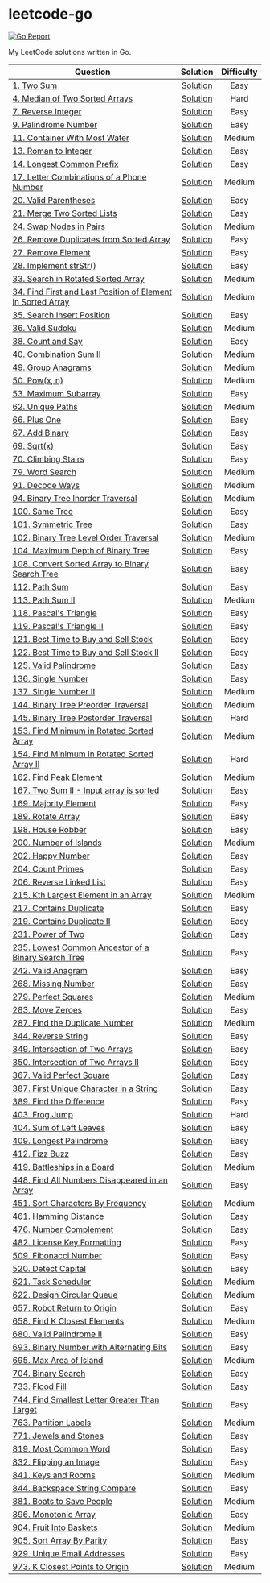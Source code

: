 # leetcode-go

[![Go Report](https://goreportcard.com/badge/github.com/kakugirai/leetcode-go)](https://goreportcard.com/report/github.com/kakugirai/leetcode-go)

My LeetCode solutions written in Go.

| Question                                                                                                                                             |                                Solution                                 | Difficulty |
| ---------------------------------------------------------------------------------------------------------------------------------------------------- | :---------------------------------------------------------------------: | :--------: |
| [1. Two Sum](https://leetcode.com/problems/two-sum)                                                                                                  |                         [Solution](src/two-sum)                         |    Easy    |
| [4. Median of Two Sorted Arrays](https://leetcode.com/problems/median-of-two-sorted-arrays)                                                          |               [Solution](src/median-of-two-sorted-arrays)               |    Hard    |
| [7. Reverse Integer](https://leetcode.com/problems/reverse-integer)                                                                                  |                     [Solution](src/reverse-integer)                     |    Easy    |
| [9. Palindrome Number](https://leetcode.com/problems/palindrome-number)                                                                              |                    [Solution](src/palindrome-number)                    |    Easy    |
| [11. Container With Most Water](https://leetcode.com/problems/container-with-most-water)                                                             |                [Solution](src/container-with-most-water)                |   Medium   |
| [13. Roman to Integer](https://leetcode.com/problems/roman-to-integer)                                                                               |                    [Solution](src/roman-to-integer)                     |    Easy    |
| [14. Longest Common Prefix](https://leetcode.com/problems/longest-common-prefix)                                                                     |                  [Solution](src/longest-common-prefix)                  |    Easy    |
| [17. Letter Combinations of a Phone Number](https://leetcode.com/problems/letter-combinations-of-a-phone-number)                                     |          [Solution](src/letter-combinations-of-a-phone-number)          |   Medium   |
| [20. Valid Parentheses](https://leetcode.com/problems/valid-parentheses)                                                                             |                    [Solution](src/valid-parentheses)                    |    Easy    |
| [21. Merge Two Sorted Lists](https://leetcode.com/problems/merge-two-sorted-lists)                                                                   |                 [Solution](src/merge-two-sorted-lists)                  |    Easy    |
| [24. Swap Nodes in Pairs](https://leetcode.com/problems/swap-nodes-in-pairs)                                                                         |                   [Solution](src/swap-nodes-in-pairs)                   |   Medium   |
| [26. Remove Duplicates from Sorted Array](https://leetcode.com/problems/remove-duplicates-from-sorted-array)                                         |           [Solution](src/remove-duplicates-from-sorted-array)           |    Easy    |
| [27. Remove Element](https://leetcode.com/problems/remove-element)                                                                                   |                     [Solution](src/remove-element)                      |    Easy    |
| [28. Implement strStr()](https://leetcode.com/problems/implement-strstr)                                                                             |                    [Solution](src/implement-strstr)                     |    Easy    |
| [33. Search in Rotated Sorted Array](https://leetcode.com/problems/search-in-rotated-sorted-array)                                                   |             [Solution](src/search-in-rotated-sorted-array)              |   Medium   |
| [34. Find First and Last Position of Element in Sorted Array](https://leetcode.com/problems/find-first-and-last-position-of-element-in-sorted-array) | [Solution](src/find-first-and-last-position-of-element-in-sorted-array) |   Medium   |
| [35. Search Insert Position](https://leetcode.com/problems/search-insert-position)                                                                   |                 [Solution](src/search-insert-position)                  |    Easy    |
| [36. Valid Sudoku](https://leetcode.com/problems/valid-sudoku)                                                                                       |                      [Solution](src/valid-sudoku)                       |   Medium   |
| [38. Count and Say](https://leetcode.com/problems/count-and-say)                                                                                     |                      [Solution](src/count-and-say)                      |    Easy    |
| [40. Combination Sum II](https://leetcode.com/problems/combination-sum-ii)                                                                           |                   [Solution](src/combination-sum-ii)                    |   Medium   |
| [49. Group Anagrams](https://leetcode.com/problems/group-anagrams)                                                                                   |                     [Solution](src/group-anagrams)                      |   Medium   |
| [50. Pow(x, n)](https://leetcode.com/problems/powx-n)                                                                                                |                         [Solution](src/powx-n)                          |   Medium   |
| [53. Maximum Subarray](https://leetcode.com/problems/maximum-subarray)                                                                               |                    [Solution](src/maximum-subarray)                     |    Easy    |
| [62. Unique Paths](https://leetcode.com/problems/unique-paths)                                                                                       |                      [Solution](src/unique-paths)                       |   Medium   |
| [66. Plus One](https://leetcode.com/problems/plus-one)                                                                                               |                        [Solution](src/plus-one)                         |    Easy    |
| [67. Add Binary](https://leetcode.com/problems/add-binary)                                                                                           |                       [Solution](src/add-binary)                        |    Easy    |
| [69. Sqrt(x)](https://leetcode.com/problems/sqrtx)                                                                                                   |                          [Solution](src/sqrtx)                          |    Easy    |
| [70. Climbing Stairs](https://leetcode.com/problems/climbing-stairs)                                                                                 |                     [Solution](src/climbing-stairs)                     |    Easy    |
| [79. Word Search](https://leetcode.com/problems/word-search)                                                                                         |                       [Solution](src/word-search)                       |   Medium   |
| [91. Decode Ways](https://leetcode.com/problems/decode-ways)                                                                                         |                       [Solution](src/decode-ways)                       |   Medium   |
| [94. Binary Tree Inorder Traversal](https://leetcode.com/problems/binary-tree-inorder-traversal)                                                     |              [Solution](src/binary-tree-inorder-traversal)              |   Medium   |
| [100. Same Tree](https://leetcode.com/problems/same-tree)                                                                                            |                        [Solution](src/same-tree)                        |    Easy    |
| [101. Symmetric Tree](https://leetcode.com/problems/symmetric-tree)                                                                                  |                     [Solution](src/symmetric-tree)                      |    Easy    |
| [102. Binary Tree Level Order Traversal](https://leetcode.com/problems/binary-tree-level-order-traversal)                                            |            [Solution](src/binary-tree-level-order-traversal)            |   Medium   |
| [104. Maximum Depth of Binary Tree](https://leetcode.com/problems/maximum-depth-of-binary-tree)                                                      |              [Solution](src/maximum-depth-of-binary-tree)               |    Easy    |
| [108. Convert Sorted Array to Binary Search Tree](https://leetcode.com/problems/convert-sorted-array-to-binary-search-tree)                          |       [Solution](src/convert-sorted-array-to-binary-search-tree)        |    Easy    |
| [112. Path Sum](https://leetcode.com/problems/path-sum)                                                                                              |                        [Solution](src/path-sum)                         |    Easy    |
| [113. Path Sum II](https://leetcode.com/problems/path-sum-ii)                                                                                        |                       [Solution](src/path-sum-ii)                       |   Medium   |
| [118. Pascal's Triangle](https://leetcode.com/problems/pascals-triangle)                                                                             |                    [Solution](src/pascals-triangle)                     |    Easy    |
| [119. Pascal's Triangle II](https://leetcode.com/problems/pascals-triangle-ii)                                                                       |                   [Solution](src/pascals-triangle-ii)                   |    Easy    |
| [121. Best Time to Buy and Sell Stock](https://leetcode.com/problems/best-time-to-buy-and-sell-stock)                                                |             [Solution](src/best-time-to-buy-and-sell-stock)             |    Easy    |
| [122. Best Time to Buy and Sell Stock II](https://leetcode.com/problems/best-time-to-buy-and-sell-stock-ii)                                          |           [Solution](src/best-time-to-buy-and-sell-stock-ii)            |    Easy    |
| [125. Valid Palindrome](https://leetcode.com/problems/valid-palindrome)                                                                              |                    [Solution](src/valid-palindrome)                     |    Easy    |
| [136. Single Number](https://leetcode.com/problems/single-number)                                                                                    |                      [Solution](src/single-number)                      |    Easy    |
| [137. Single Number II](https://leetcode.com/problems/single-number-ii)                                                                              |                    [Solution](src/single-number-ii)                     |   Medium   |
| [144. Binary Tree Preorder Traversal](https://leetcode.com/problems/binary-tree-preorder-traversal)                                                  |             [Solution](src/binary-tree-preorder-traversal)              |   Medium   |
| [145. Binary Tree Postorder Traversal](https://leetcode.com/problems/binary-tree-postorder-traversal)                                                |             [Solution](src/binary-tree-postorder-traversal)             |    Hard    |
| [153. Find Minimum in Rotated Sorted Array](https://leetcode.com/problems/find-minimum-in-rotated-sorted-array)                                      |          [Solution](src/find-minimum-in-rotated-sorted-array)           |   Medium   |
| [154. Find Minimum in Rotated Sorted Array II](https://leetcode.com/problems/find-minimum-in-rotated-sorted-array-ii)                                |         [Solution](src/find-minimum-in-rotated-sorted-array-ii)         |    Hard    |
| [162. Find Peak Element](https://leetcode.com/problems/find-peak-element)                                                                            |                    [Solution](src/find-peak-element)                    |   Medium   |
| [167. Two Sum II - Input array is sorted](https://leetcode.com/problems/two-sum-ii-input-array-is-sorted)                                            |            [Solution](src/two-sum-ii-input-array-is-sorted)             |    Easy    |
| [169. Majority Element](https://leetcode.com/problems/majority-element)                                                                              |                    [Solution](src/majority-element)                     |    Easy    |
| [189. Rotate Array](https://leetcode.com/problems/rotate-array)                                                                                      |                      [Solution](src/rotate-array)                       |    Easy    |
| [198. House Robber](https://leetcode.com/problems/house-robber)                                                                                      |                      [Solution](src/house-robber)                       |    Easy    |
| [200. Number of Islands](https://leetcode.com/problems/number-of-islands)                                                                            |                    [Solution](src/number-of-islands)                    |   Medium   |
| [202. Happy Number](https://leetcode.com/problems/happy-number)                                                                                      |                      [Solution](src/happy-number)                       |    Easy    |
| [204. Count Primes](https://leetcode.com/problems/count-primes)                                                                                      |                      [Solution](src/count-primes)                       |    Easy    |
| [206. Reverse Linked List](https://leetcode.com/problems/reverse-linked-list)                                                                        |                   [Solution](src/reverse-linked-list)                   |    Easy    |
| [215. Kth Largest Element in an Array](https://leetcode.com/problems/kth-largest-element-in-an-array)                                                |             [Solution](src/kth-largest-element-in-an-array)             |   Medium   |
| [217. Contains Duplicate](https://leetcode.com/problems/contains-duplicate)                                                                          |                   [Solution](src/contains-duplicate)                    |    Easy    |
| [219. Contains Duplicate II](https://leetcode.com/problems/contains-duplicate-ii)                                                                    |                  [Solution](src/contains-duplicate-ii)                  |    Easy    |
| [231. Power of Two](https://leetcode.com/problems/power-of-two)                                                                                      |                      [Solution](src/power-of-two)                       |    Easy    |
| [235. Lowest Common Ancestor of a Binary Search Tree](https://leetcode.com/problems/lowest-common-ancestor-of-a-binary-search-tree)                  |     [Solution](src/lowest-common-ancestor-of-a-binary-search-tree)      |    Easy    |
| [242. Valid Anagram](https://leetcode.com/problems/valid-anagram)                                                                                    |                      [Solution](src/valid-anagram)                      |    Easy    |
| [268. Missing Number](https://leetcode.com/problems/missing-number)                                                                                  |                     [Solution](src/missing-number)                      |    Easy    |
| [279. Perfect Squares](https://leetcode.com/problems/perfect-squares)                                                                                |                     [Solution](src/perfect-squares)                     |   Medium   |
| [283. Move Zeroes](https://leetcode.com/problems/move-zeroes)                                                                                        |                       [Solution](src/move-zeroes)                       |    Easy    |
| [287. Find the Duplicate Number](https://leetcode.com/problems/find-the-duplicate-number)                                                            |                [Solution](src/find-the-duplicate-number)                |   Medium   |
| [344. Reverse String](https://leetcode.com/problems/reverse-string)                                                                                  |                     [Solution](src/reverse-string)                      |    Easy    |
| [349. Intersection of Two Arrays](https://leetcode.com/problems/intersection-of-two-arrays)                                                          |               [Solution](src/intersection-of-two-arrays)                |    Easy    |
| [350. Intersection of Two Arrays II](https://leetcode.com/problems/intersection-of-two-arrays-ii)                                                    |              [Solution](src/intersection-of-two-arrays-ii)              |    Easy    |
| [367. Valid Perfect Square](https://leetcode.com/problems/valid-perfect-square)                                                                      |                  [Solution](src/valid-perfect-square)                   |    Easy    |
| [387. First Unique Character in a String](https://leetcode.com/problems/first-unique-character-in-a-string)                                          |           [Solution](src/first-unique-character-in-a-string)            |    Easy    |
| [389. Find the Difference](https://leetcode.com/problems/find-the-difference)                                                                        |                   [Solution](src/find-the-difference)                   |    Easy    |
| [403. Frog Jump](https://leetcode.com/problems/frog-jump)                                                                                            |                        [Solution](src/frog-jump)                        |    Hard    |
| [404. Sum of Left Leaves](https://leetcode.com/problems/sum-of-left-leaves)                                                                          |                   [Solution](src/sum-of-left-leaves)                    |    Easy    |
| [409. Longest Palindrome](https://leetcode.com/problems/longest-palindrome)                                                                          |                   [Solution](src/longest-palindrome)                    |    Easy    |
| [412. Fizz Buzz](https://leetcode.com/problems/fizz-buzz)                                                                                            |                        [Solution](src/fizz-buzz)                        |    Easy    |
| [419. Battleships in a Board](https://leetcode.com/problems/battleships-in-a-board)                                                                  |                 [Solution](src/battleships-in-a-board)                  |   Medium   |
| [448. Find All Numbers Disappeared in an Array](https://leetcode.com/problems/find-all-numbers-disappeared-in-an-array)                              |        [Solution](src/find-all-numbers-disappeared-in-an-array)         |    Easy    |
| [451. Sort Characters By Frequency](https://leetcode.com/problems/sort-characters-by-frequency)                                                      |              [Solution](src/sort-characters-by-frequency)               |   Medium   |
| [461. Hamming Distance](https://leetcode.com/problems/hamming-distance)                                                                              |                    [Solution](src/hamming-distance)                     |    Easy    |
| [476. Number Complement](https://leetcode.com/problems/number-complement)                                                                            |                    [Solution](src/number-complement)                    |    Easy    |
| [482. License Key Formatting](https://leetcode.com/problems/license-key-formatting)                                                                  |                 [Solution](src/license-key-formatting)                  |    Easy    |
| [509. Fibonacci Number](https://leetcode.com/problems/fibonacci-number)                                                                              |                    [Solution](src/fibonacci-number)                     |    Easy    |
| [520. Detect Capital](https://leetcode.com/problems/detect-capital)                                                                                  |                     [Solution](src/detect-capital)                      |    Easy    |
| [621. Task Scheduler](https://leetcode.com/problems/task-scheduler)                                                                                  |                     [Solution](src/task-scheduler)                      |   Medium   |
| [622. Design Circular Queue](https://leetcode.com/problems/design-circular-queue)                                                                    |                  [Solution](src/design-circular-queue)                  |   Medium   |
| [657. Robot Return to Origin](https://leetcode.com/problems/robot-return-to-origin)                                                                  |                 [Solution](src/robot-return-to-origin)                  |    Easy    |
| [658. Find K Closest Elements](https://leetcode.com/problems/find-k-closest-elements)                                                                |                 [Solution](src/find-k-closest-elements)                 |   Medium   |
| [680. Valid Palindrome II](https://leetcode.com/problems/valid-palindrome-ii)                                                                        |                   [Solution](src/valid-palindrome-ii)                   |    Easy    |
| [693. Binary Number with Alternating Bits](https://leetcode.com/problems/binary-number-with-alternating-bits)                                        |           [Solution](src/binary-number-with-alternating-bits)           |    Easy    |
| [695. Max Area of Island](https://leetcode.com/problems/max-area-of-island)                                                                          |                   [Solution](src/max-area-of-island)                    |   Medium   |
| [704. Binary Search](https://leetcode.com/problems/binary-search)                                                                                    |                      [Solution](src/binary-search)                      |    Easy    |
| [733. Flood Fill](https://leetcode.com/problems/flood-fill)                                                                                          |                       [Solution](src/flood-fill)                        |    Easy    |
| [744. Find Smallest Letter Greater Than Target](https://leetcode.com/problems/find-smallest-letter-greater-than-target)                              |        [Solution](src/find-smallest-letter-greater-than-target)         |    Easy    |
| [763. Partition Labels](https://leetcode.com/problems/partition-labels)                                                                              |                    [Solution](src/partition-labels)                     |   Medium   |
| [771. Jewels and Stones](https://leetcode.com/problems/jewels-and-stones)                                                                            |                    [Solution](src/jewels-and-stones)                    |    Easy    |
| [819. Most Common Word](https://leetcode.com/problems/most-common-word)                                                                              |                    [Solution](src/most-common-word)                     |    Easy    |
| [832. Flipping an Image](https://leetcode.com/problems/flipping-an-image)                                                                            |                    [Solution](src/flipping-an-image)                    |    Easy    |
| [841. Keys and Rooms](https://leetcode.com/problems/keys-and-rooms)                                                                                  |                     [Solution](src/keys-and-rooms)                      |   Medium   |
| [844. Backspace String Compare](https://leetcode.com/problems/backspace-string-compare)                                                              |                [Solution](src/backspace-string-compare)                 |    Easy    |
| [881. Boats to Save People](https://leetcode.com/problems/boats-to-save-people)                                                                      |                  [Solution](src/boats-to-save-people)                   |   Medium   |
| [896. Monotonic Array](https://leetcode.com/problems/monotonic-array)                                                                                |                     [Solution](src/monotonic-array)                     |    Easy    |
| [904. Fruit Into Baskets](https://leetcode.com/problems/fruit-into-baskets)                                                                          |                   [Solution](src/fruit-into-baskets)                    |   Medium   |
| [905. Sort Array By Parity](https://leetcode.com/problems/sort-array-by-parity)                                                                      |                  [Solution](src/sort-array-by-parity)                   |    Easy    |
| [929. Unique Email Addresses](https://leetcode.com/problems/unique-email-addresses)                                                                  |                 [Solution](src/unique-email-addresses)                  |    Easy    |
| [973. K Closest Points to Origin](https://leetcode.com/problems/k-closest-points-to-origin)                                                          |               [Solution](src/k-closest-points-to-origin)                |   Medium   |